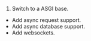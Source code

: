1. Switch to a ASGI base.
  - Add async request support.
  - Add async database support.
  - Add websockets.